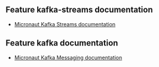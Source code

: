 ## Feature kafka-streams documentation

- [Micronaut Kafka Streams documentation](https://micronaut-projects.github.io/micronaut-kafka/latest/guide/index.html#kafkaStream)

## Feature kafka documentation

- [Micronaut Kafka Messaging documentation](https://micronaut-projects.github.io/micronaut-kafka/latest/guide/index.html)

